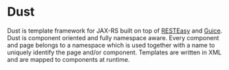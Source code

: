 # Dust

Dust is template framework for JAX-RS built on top of [RESTEasy](http://www.jboss.org/resteasy) and [Guice](http://code.google.com/p/google-guice/). Dust is component oriented and fully namespace aware. Every component and page belongs to a namespace which is used together with a name to uniquely identify the page and/or component. Templates are written in XML and are mapped to components at runtime.

